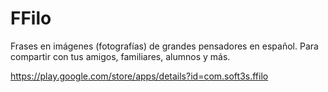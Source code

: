 # FFilo

Frases en imágenes (fotografías) de grandes pensadores en español. Para compartir con tus amigos, familiares, alumnos y más.

https://play.google.com/store/apps/details?id=com.soft3s.ffilo
